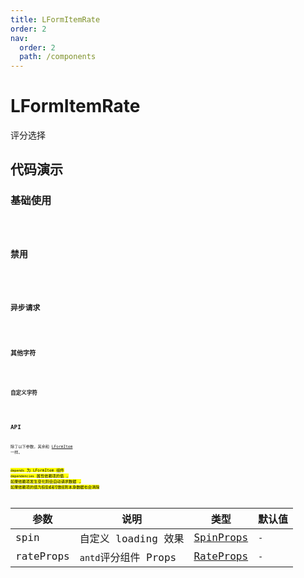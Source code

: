 ```yaml
---
title: LFormItemRate
order: 2
nav:
  order: 2
  path: /components
---
```


# LFormItemRate

评分选择

## 代码演示

### 基础使用

<code src='./demos/Demo1.tsx'>

### 禁用

<code src='./demos/Demo2.tsx'>

### 异步请求

<code src='./demos/Demo3.tsx'>

### 其他字符

<code src='./demos/Demo4.tsx'>

### 自定义字符

<code src='./demos/Demo5.tsx'>

## API

除了以下参数，其余和 [LFormItem](/components/form-item) 一样。

<mark>`depends` 为 LFormItem 组件 `dependencies` 属性依赖项的值 , 如果依赖项发生变化则会自动请求数据 , 如果依赖项的值为`假值或者空数组`则本身数据也会清除<mark/>

| 参数 | 说明 | 类型 | 默认值 |
| --- | --- | --- | --- |
| spin | 自定义 loading 效果 | [SpinProps](https://4x.ant.design/components/spin-cn/#API) | `-` |
| rateProps | `antd`评分组件 Props | [RateProps](https://4x.ant.design/components/rate-cn/#API) | `-` |
